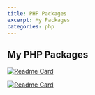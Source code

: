 ```yaml
---
title: PHP Packages
excerpt: My Packages
categories: php
---
```


## My PHP Packages

[![Readme Card](https://github-readme-stats.vercel.app/api/pin?username=miniyus&repo=mapper&theme=dark&show_owner=true)](https://github.com/miniyus/mapper)

[![Readme Card](https://github-readme-stats.vercel.app/api/pin?username=miniyus&repo=restful-api-client&theme=dark&show_owner=true)](https://github.com/miniyus/restful-api-client)
